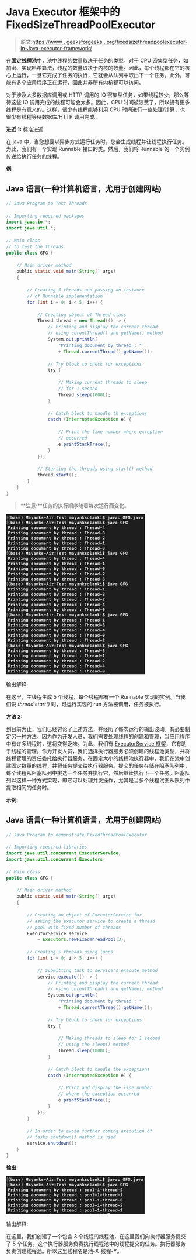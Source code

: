 # Java Executor 框架中的 FixedSizeThreadPoolExecutor

> 原文:[https://www . geeksforgeeks . org/fixedsizethreadpoolexecutor-in-Java-executor-framework/](https://www.geeksforgeeks.org/fixedsizethreadpoolexecutor-in-java-executor-framework/)

在**固定线程池**中，池中线程的数量取决于任务的类型。对于 CPU 密集型任务，如加密、实现哈希算法，线程的数量取决于内核的数量。因此，每个线程都在它的核心上运行，一旦它完成了任务的执行，它就会从队列中取出下一个任务。此外，可能有多个应用程序正在运行，因此并非所有内核都可以访问。

对于涉及太多数据库调用或 HTTP 调用的 IO 密集型任务，如果线程较少，那么等待这些 IO 调用完成的线程可能会太多。因此，CPU 时间被浪费了，所以拥有更多线程是有意义的。这样，很少有线程能够利用 CPU 时间进行一些处理/计算，也很少有线程等待数据库/HTTP 调用完成。

**进近 1:** 标准进近

在 java 中，当您想要以异步方式运行任务时，您会生成线程并让线程执行任务。为此，我们有一个实现 Runnable 接口的类。然后，我们将 Runnable 的一个实例传递给执行任务的线程。

**例**

## Java 语言(一种计算机语言，尤用于创建网站)

```java
// Java Program to Test Threads

// Importing required packages
import java.io.*;
import java.util.*;

// Main class
// to test the threads
public class GFG {

    // Main driver method
    public static void main(String[] args)
    {

        // Creating 5 threads and passing an instance
        // of Runnable implementation
        for (int i = 0; i < 5; i++) {

            // Creating object of Thread class
            Thread thread = new Thread(() -> {
                // Printing and display the current thread
                // using curentThread() and getName() method
                System.out.println(
                    "Printing document by thread : "
                    + Thread.currentThread().getName());

                // Try block to check for exceptions
                try {

                    // Making current threads to sleep
                    // for 1 second
                    Thread.sleep(1000L);
                }

                // Catch block to handle th exceptions
                catch (InterruptedException e) {

                    // Print the line number where exception
                    // occurred
                    e.printStackTrace();
                }
            });

            // Starting the threads using start() method
            thread.start();
        }
    }
}
```

> **注意:**任务的执行顺序随着每次运行而变化。

![](img/37fc699c0178b7825b8269989e2fb982.png)

输出解释:

在这里，主线程生成 5 个线程，每个线程都有一个 Runnable 实现的实例。当我们说 *thread.start()* 时，可运行实现的 run 方法被调用，任务被执行。

**方法 2:**

到目前为止，我们已经讨论了上述方法，并经历了每次运行的输出波动。有必要制定另一种方法，因为作为开发人员，我们需要处理线程的创建和管理，当应用程序中有许多线程时，这将变得乏味。为此，我们有 [ExecutorService 框架](https://www.geeksforgeeks.org/java-util-concurrent-executorservice-interface-with-examples/)，它有助于线程的管理。作为开发人员，我们选择执行器服务必须创建的线程池类型，并将线程管理的责任委托给执行器服务。在固定大小的线程池执行器中，我们在池中创建固定数量的线程，并将任务提交给执行器服务。提交的任务存储在阻塞队列中，每个线程从阻塞队列中挑选一个任务并执行它，然后继续执行下一个任务。阻塞队列以这样一种方式实现，即它可以处理并发操作，尤其是当多个线程试图从队列中提取相同的任务时。

**示例:**

## Java 语言(一种计算机语言，尤用于创建网站)

```java
// Java Program to demonstrate FixedThreadPoolExecutor

// Importing required libraries
import java.util.concurrent.ExecutorService;
import java.util.concurrent.Executors;

// Main class
public class GFG {

    // Main driver method
    public static void main(String[] args)
    {

        // Creating an object of ExecutorService for
        // asking the executor service to create a thread
        // pool with fixed number of threads
        ExecutorService service
            = Executors.newFixedThreadPool(3);

        // Creating 5 threads using loops
        for (int i = 0; i < 5; i++) {

            // Submitting task to service's execute method
            service.execute(() -> {
                // Printing and display the current thread
                // using curentThread() and getName() method
                System.out.println(
                    "Printing document by thread : "
                    + Thread.currentThread().getName());

                // Try block to check for exceptions
                try {

                    // Making threads to sleep for 1 second
                    // using the sleep() method
                    Thread.sleep(1000L);
                }

                // Catch block to handle the exceptions
                catch (InterruptedException e) {

                    // Print and display the line number
                    // where the exception occurred
                    e.printStackTrace();
                }
            });
        }

        // In order to avoid further coming execution of
        // tasks shutdown() method is used
        service.shutdown();
    }
}
```

**输出:**

![](img/8c85bb390e8e2975d58de7238b661fd5.png)

输出解释:

在这里，我们创建了一个包含 3 个线程的线程池，在这里我们向执行器服务提交了 5 个任务。这个执行器服务负责执行线程池中的线程提交的任务。执行器服务负责创建线程池。所以这里线程名是池-X-线程-Y。